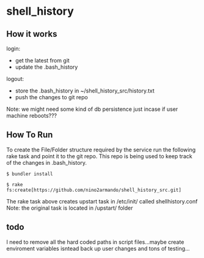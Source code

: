shell_history
=============

How it works
------------

login:
- get the latest from git 
- update the .bash_history

logout:
- store the .bash_history in ~/shell_history_src/history.txt
- push the changes to git repo


Note: we might need some kind of db persistence just incase if user machine reboots???

How To Run
------------
To create the File/Folder structure required by the service run the following rake task 
and point it to the git repo. This repo is being used to keep track of the changes in .bash_history.

```
$ bundler install

$ rake fs:create[https://github.com/nino2armando/shell_history_src.git]
```
The rake task above creates upstart task in /etc/init/ called shellhistory.conf
Note: the original task is located in /upstart/ folder

todo
------------
I need to remove all the hard coded paths in script files...maybe create enviroment variables isntead
back up user changes and tons of testing...





